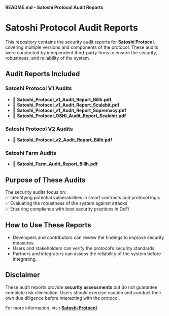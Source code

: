 **README.md – Satoshi Protocol Audit Reports**  

# **Satoshi Protocol Audit Reports**  

This repository contains the security audit reports for **Satoshi Protocol**, covering multiple versions and components of the protocol. These audits were conducted by independent third-party firms to ensure the security, robustness, and reliability of the system.  

## **Audit Reports Included**  

### **Satoshi Protocol V1 Audits**  
- 📄 **Satoshi_Protocol_v1_Audit_Report_Billh.pdf**
- 📄 **Satoshi_Protocol_v1_Audit_Report_Scalebit.pdf**
- 📄 **Satoshi_Protocol_v1_Audit_Report_Supremacy.pdf**
- 📄 **Satoshi_Protocol_OSHI_Audit_Report_Scalebit.pdf**

### **Satoshi Protocol V2 Audits**  
- 📄 **Satoshi_Protocol_v2_Audit_Report_Billh.pdf** 

### **Satoshi Farm Audits**  
- 📄 **Satoshi_Farm_Audit_Report_Billh.pdf**

## **Purpose of These Audits**  
The security audits focus on:  
✅ Identifying potential vulnerabilities in smart contracts and protocol logic  
✅ Evaluating the robustness of the system against attacks  
✅ Ensuring compliance with best security practices in DeFi  

## **How to Use These Reports**  
- Developers and contributors can review the findings to improve security measures.  
- Users and stakeholders can verify the protocol’s security standards.  
- Partners and integrators can assess the reliability of the system before integrating.  

## **Disclaimer**  
These audit reports provide **security assessments** but do not guarantee complete risk elimination. Users should exercise caution and conduct their own due diligence before interacting with the protocol.  

For more information, visit **[Satoshi Protocol](https://satoshiprotocol.org)**.
